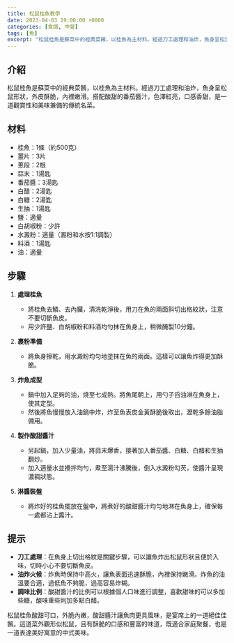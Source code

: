 ```yaml
---
title: 松鼠桂魚教學
date: 2023-04-03 19:00:00 +0800
categories: [食譜, 中餐]
tags: [魚] 
excerpt: "松鼠桂魚是蘇菜中的經典菜餚，以桂魚為主材料。經過刀工處理和油炸，魚身呈松鼠形狀，外皮酥脆，內裡嫩滑。搭配酸甜的番茄醬汁，色澤紅亮，口感香甜，是一道觀賞性和美味兼備的傳統名菜"
---
```


## 介紹
松鼠桂魚是蘇菜中的經典菜餚，以桂魚為主材料。經過刀工處理和油炸，魚身呈松鼠形狀，外皮酥脆，內裡嫩滑。搭配酸甜的番茄醬汁，色澤紅亮，口感香甜，是一道觀賞性和美味兼備的傳統名菜。

## 材料
- 桂魚：1條（約500克）
- 薑片：3片
- 蔥段：2根
- 蒜末：1湯匙
- 番茄醬：3湯匙
- 白醋：2湯匙
- 白糖：2湯匙
- 生抽：1湯匙
- 鹽：適量
- 白胡椒粉：少許
- 水澱粉：適量（澱粉和水按1:1調製）
- 料酒：1湯匙
- 油：適量

## 步驟

1. **處理桂魚**  
   - 將桂魚去鱗、去內臟，清洗乾淨後，用刀在魚的兩面斜切出格紋狀，注意不要切斷魚皮。
   - 用少許鹽、白胡椒粉和料酒均勻抹在魚身上，稍微醃製10分鐘。

2. **裹粉準備**  
   - 將魚身擦乾，用水澱粉均勻地塗抹在魚的兩面。這樣可以讓魚炸得更加酥脆。

3. **炸魚成型**  
   - 鍋中加入足夠的油，燒至七成熱。將魚尾朝上，用勺子舀油淋在魚身上，使其定型。
   - 然後將魚慢慢放入油鍋中炸，炸至魚表皮金黃酥脆後取出，瀝乾多餘油脂備用。

4. **製作酸甜醬汁**  
   - 另起鍋，加入少量油，將蒜末爆香，接著加入番茄醬、白糖、白醋和生抽翻炒。
   - 加入適量水並攪拌均勻，煮至湯汁沸騰後，倒入水澱粉勾芡，使醬汁呈現濃稠狀態。

5. **淋醬裝盤**  
   - 將炸好的桂魚擺放在盤中，將煮好的酸甜醬汁均勻地淋在魚身上，確保每一處都沾上醬汁。

## 提示
- **刀工處理**：在魚身上切出格紋是關鍵步驟，可以讓魚炸出松鼠形狀且便於入味，切時小心不要切斷魚皮。
- **油炸火候**：炸魚時保持中高火，讓魚表面迅速酥脆，內裡保持嫩滑。炸魚的油溫要合適，過低魚不夠脆，過高容易炸糊。
- **調味比例**：酸甜醬汁的比例可以根據個人口味進行調整，喜歡甜味的可以多加些糖，酸味重些則加多點白醋。

松鼠桂魚酸甜可口，外脆內嫩，酸甜醬汁讓魚肉更具風味，是宴席上的一道絕佳佳餚。這道菜外觀形似松鼠，且有酥脆的口感和豐富的味道，既適合家庭聚餐，也是一道表達美好寓意的中式美味。
